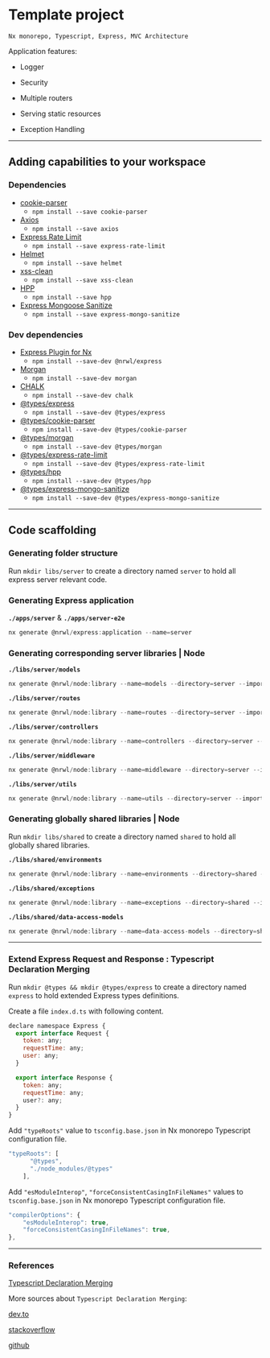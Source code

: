 # Template project

`Nx monorepo, Typescript, Express, MVC Architecture`

Application features:

- Logger

- Security

- Multiple routers

- Serving static resources

- Exception Handling

---

## Adding capabilities to your workspace

### Dependencies

- [cookie-parser](https://www.npmjs.com/package/cookie-parser)
  - `npm install --save cookie-parser`
- [Axios](https://www.npmjs.com/package/axios)
  - `npm install --save axios`
- [Express Rate Limit](https://www.npmjs.com/package/express-rate-limit)
  - `npm install --save express-rate-limit`
- [Helmet](https://www.npmjs.com/package/helmet)
  - `npm install --save helmet`
- [xss-clean](https://www.npmjs.com/package/xss-clean)
  - `npm install --save xss-clean`
- [HPP](https://www.npmjs.com/package/hpp)
  - `npm install --save hpp`
- [Express Mongoose Sanitize](https://www.npmjs.com/package/express-mongo-sanitize)
  - `npm install --save express-mongo-sanitize`

### Dev dependencies

- [Express Plugin for Nx](https://www.npmjs.com/package/@nrwl/express)
  - `npm install --save-dev @nrwl/express`
- [Morgan](https://www.npmjs.com/package/morgan)
  - `npm install --save-dev morgan`
- [CHALK](https://www.npmjs.com/package/chalk)
  - `npm install --save-dev chalk`
- [@types/express](https://www.npmjs.com/package/@types/express)
  - `npm install --save-dev @types/express`
- [@types/cookie-parser](https://www.npmjs.com/package/@types/cookie-parser)
  - `npm install --save-dev @types/cookie-parser`
- [@types/morgan](https://www.npmjs.com/package/@types/morgan)
  - `npm install --save-dev @types/morgan`
- [@types/express-rate-limit](https://www.npmjs.com/package/@types/express-rate-limit)
  - `npm install --save-dev @types/express-rate-limit`
- [@types/hpp](https://www.npmjs.com/package/@types/hpp)
  - `npm install --save-dev @types/hpp`
- [@types/express-mongo-sanitize](https://www.npmjs.com/package/@types/express-mongo-sanitize)
  - `npm install --save-dev @types/express-mongo-sanitize`

---

## Code scaffolding

### Generating folder structure

Run `mkdir libs/server` to create a directory named `server` to hold all express server relevant code.

### Generating Express application

**`./apps/server`** & **`./apps/server-e2e`**

```javascript
nx generate @nrwl/express:application --name=server
```

### Generating corresponding server libraries | Node

**`./libs/server/models`**

```javascript
nx generate @nrwl/node:library --name=models --directory=server --importPath=@server/models --no-interactive
```

**`./libs/server/routes`**

```javascript
nx generate @nrwl/node:library --name=routes --directory=server --importPath=@server/routes --no-interactive
```

**`./libs/server/controllers`**

```javascript
nx generate @nrwl/node:library --name=controllers --directory=server --importPath=@server/controllers --no-interactive
```

**`./libs/server/middleware`**

```javascript
nx generate @nrwl/node:library --name=middleware --directory=server --importPath=@server/middleware --no-interactive
```

**`./libs/server/utils`**

```javascript
nx generate @nrwl/node:library --name=utils --directory=server --importPath=@server/utils --no-interactive
```

### Generating globally shared libraries | Node

Run `mkdir libs/shared` to create a directory named `shared` to hold all globally shared libraries.

**`./libs/shared/environments`**

```javascript
nx generate @nrwl/node:library --name=environments --directory=shared --importPath=@shared/environments --unitTestRunner=none --no-interactive
```

**`./libs/shared/exceptions`**

```javascript
nx generate @nrwl/node:library --name=exceptions --directory=shared --importPath=@shared/exceptions --unitTestRunner=none --no-interactive
```

**`./libs/shared/data-access-models`**

```javascript
nx generate @nrwl/node:library --name=data-access-models --directory=shared --importPath=@shared/data-access-models --unitTestRunner=none --no-interactive

```

---

### Extend Express Request and Response : Typescript Declaration Merging

Run `mkdir @types && mkdir @types/express` to create a directory named `express` to hold extended Express types definitions.

Create a file `index.d.ts` with following content.

```javascript
declare namespace Express {
  export interface Request {
    token: any;
    requestTime: any;
    user: any;
  }

  export interface Response {
    token: any;
    requestTime: any;
    user?: any;
  }
}
```

Add `"typeRoots"` value to `tsconfig.base.json` in Nx monorepo Typescript configuration file.

```javascript
"typeRoots": [
      "@types",               
      "./node_modules/@types"
    ],
```

Add `"esModuleInterop"`, `"forceConsistentCasingInFileNames"` values to `tsconfig.base.json` in Nx monorepo Typescript configuration file.

```javascript
"compilerOptions": {
    "esModuleInterop": true,
    "forceConsistentCasingInFileNames": true,
},
```

---

### References

[Typescript Declaration Merging](https://www.typescriptlang.org/docs/handbook/declaration-merging.html)

More sources about `Typescript Declaration Merging`:

[dev.to](https://dev.to/kwabenberko/extend-express-s-request-object-with-typescript-declaration-merging-1nn5)

[stackoverflow](https://stackoverflow.com/questions/37377731/extend-express-request-object-using-typescript)

[github](https://github.com/DefinitelyTyped/DefinitelyTyped/blob/master/types/passport/index.d.ts)
